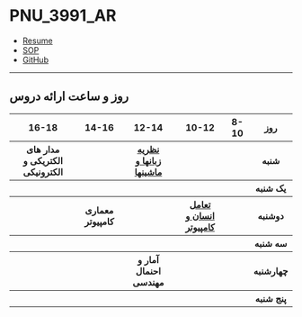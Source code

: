# PNU_3991_AR
- [Resume](https://asalkarimkhorasani.github.io/asalkh/)
- [SOP](https://asalkarimkhorasani.github.io/sop/)
- [GitHub](https://github.com/Asalkarimkhorasani)
------------------
## روز و ساعت ارائه دروس

<table style="width:100%">
<tr>
<th >16-18</th>
<th >14-16</th>
<th >12-14</th>
<th>10-12</th>
<th>8-10</th>
<th>روز</th>
</tr>
<tr>
<th >مدار های الکتریکی و الکترونیکی
<th ></th>
<th ><a href="https://github.com/AliRazavi-edu/PNU_3991/tree/master/_BSc/Theory-of-Languages-and-Machines/_1115157_01">نظریه زبانها و ماشینها</a></th>
<th></th>
<th></th>
<th>شنبه</th>
</tr>
<tr>
<th ></th>
<th ></th>
<th></th>
<th></th>
<th ></th>
<th>یک شنبه</th>
</tr>
<tr>
<th ></th>
<th >معماری کامپیوتر
<th></th>
<th><a  href="https://github.com/AliRazavi-edu/PNU_3991/tree/master/_BSc/HumanComputerInteraction">تعامل انسان و کامپیوتر</a></th>
<th ></th>
<th>دوشنبه</th>
</tr>
<tr>
<th ></th>
<th ></th>
<th></th>
<th></th>
<th ></th>
<th>سه شنبه</th>
</tr>
<tr>
<th ></th>
<th ></th>
<th>آمار و احنمال مهندسی
<th></th>
<th ></th>
<th>چهارشنبه</th>
</tr>
<tr>
<th ></th>
<th ></th>
<th ></th>
<th></th>
<th></th>
<th>پنج شنبه</th>
</tr>
</table>
